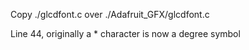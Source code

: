 Copy ./glcdfont.c over ./Adafruit_GFX/glcdfont.c

Line 44, originally a * character is now a degree symbol
